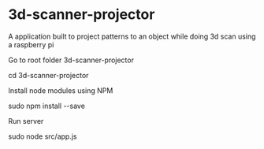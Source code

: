 # 3d-scanner-projector
A application built to project patterns to an object while doing 3d scan using a raspberry pi

Go to root folder 3d-scanner-projector

cd 3d-scanner-projector

Install node modules using NPM

sudo npm install --save

Run server

sudo node src/app.js

